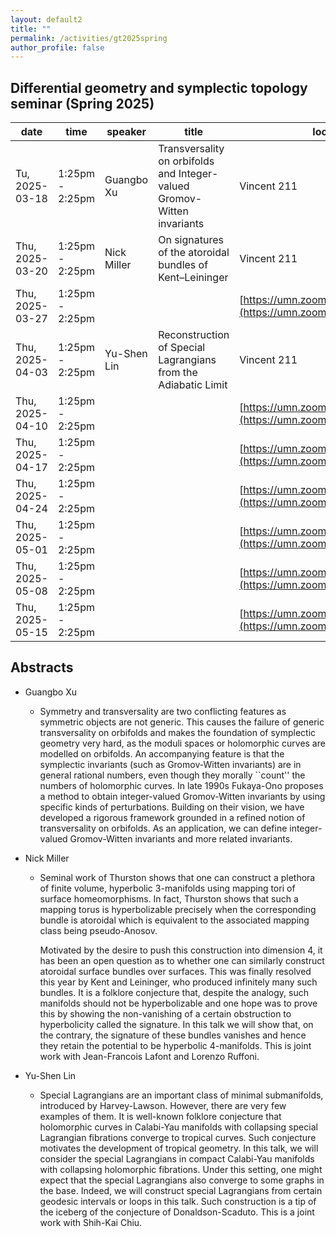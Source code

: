 ```yaml
---
layout: default2
title: ""
permalink: /activities/gt2025spring
author_profile: false
---
```


## Differential geometry and symplectic topology seminar (Spring 2025)

| date | time | speaker | title | location
| -- | -- | ---- | -------- | ----- 
 | Tu, 2025-03-18 | 1:25pm - 2:25pm | Guangbo Xu| Transversality on orbifolds and Integer-valued Gromov-Witten invariants | Vincent 211| 
 | Thu, 2025-03-20 | 1:25pm - 2:25pm | Nick Miller  | On signatures of the atoroidal bundles of Kent–Leininger | Vincent 211 | 
 | Thu, 2025-03-27 | 1:25pm - 2:25pm |  |  | [https://umn.zoom.us/j/92113794726](https://umn.zoom.us/j/92113794726) | 
 | Thu, 2025-04-03 | 1:25pm - 2:25pm | Yu-Shen Lin | Reconstruction of Special Lagrangians from the Adiabatic Limit | Vincent 211 | 
 | Thu, 2025-04-10 | 1:25pm - 2:25pm |  |  | [https://umn.zoom.us/j/92113794726](https://umn.zoom.us/j/92113794726) | 
 | Thu, 2025-04-17 | 1:25pm - 2:25pm |  |  | [https://umn.zoom.us/j/92113794726](https://umn.zoom.us/j/92113794726) | 
 | Thu, 2025-04-24 | 1:25pm - 2:25pm |  |  | [https://umn.zoom.us/j/92113794726](https://umn.zoom.us/j/92113794726) | 
 | Thu, 2025-05-01 | 1:25pm - 2:25pm |  |  | [https://umn.zoom.us/j/92113794726](https://umn.zoom.us/j/92113794726) | 
 | Thu, 2025-05-08 | 1:25pm - 2:25pm |  |  | [https://umn.zoom.us/j/92113794726](https://umn.zoom.us/j/92113794726) | 
 | Thu, 2025-05-15 | 1:25pm - 2:25pm |  |  | [https://umn.zoom.us/j/92113794726](https://umn.zoom.us/j/92113794726) | 

 ## Abstracts

- Guangbo Xu

  - Symmetry and transversality are two conflicting features as symmetric objects are not generic. This causes the failure of generic transversality on orbifolds and makes the foundation of symplectic geometry very hard, as the moduli spaces or holomorphic curves are modelled on orbifolds. An accompanying feature is that the symplectic invariants (such as Gromov-Witten invariants) are in general rational numbers, even though they morally ``count'' the numbers of holomorphic curves. In late 1990s Fukaya-Ono proposes a method to obtain integer-valued Gromov-Witten invariants by using specific kinds of perturbations. Building on their vision, we have developed a rigorous framework grounded in a refined notion of transversality on orbifolds. As an application, we can define integer-valued Gromov-Witten invariants and more related invariants.

- Nick Miller
  
  - Seminal work of Thurston shows that one can construct a plethora of finite volume, hyperbolic 3-manifolds using mapping tori of surface homeomorphisms. In fact, Thurston shows that such a mapping torus is hyperbolizable precisely when the corresponding bundle is atoroidal which is equivalent to the associated mapping class being pseudo-Anosov.

    Motivated by the desire to push this construction into dimension 4, it has been an open question as to whether one can similarly construct atoroidal surface bundles over surfaces. This was finally resolved this year by Kent and Leininger, who produced infinitely many such bundles. It is a folklore conjecture that, despite the analogy, such manifolds should not be hyperbolizable and one hope was to prove this by showing the non-vanishing of a certain obstruction to hyperbolicity called the signature. In this talk we will show that, on the contrary, the signature of these bundles vanishes and hence they retain the potential to be hyperbolic 4-manifolds. This is joint work with Jean-Francois Lafont and Lorenzo Ruffoni.

- Yu-Shen Lin

  - Special Lagrangians are an important class of minimal submanifolds, introduced by Harvey-Lawson. However, there are very few examples of them. It is well-known folklore conjecture that holomorphic curves in Calabi-Yau manifolds with collapsing special Lagrangian fibrations converge to tropical curves. Such conjecture motivates the development of tropical geometry. In this talk, we will consider the special Lagrangians in compact Calabi-Yau manifolds with collapsing holomorphic fibrations. Under this setting, one might expect that the special Lagrangians also converge to some graphs in the base. Indeed, we will construct special Lagrangians from certain geodesic intervals or loops in this talk. Such construction is a tip of the iceberg of the conjecture of Donaldson-Scaduto. This is a joint work with Shih-Kai Chiu.
 
 
